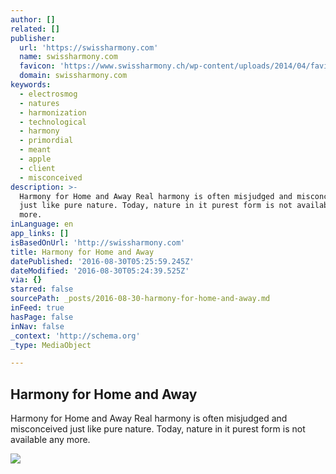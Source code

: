 ```yaml
---
author: []
related: []
publisher:
  url: 'https://swissharmony.com'
  name: swissharmony.com
  favicon: 'https://www.swissharmony.ch/wp-content/uploads/2014/04/favicon.png'
  domain: swissharmony.com
keywords:
  - electrosmog
  - natures
  - harmonization
  - technological
  - harmony
  - primordial
  - meant
  - apple
  - client
  - misconceived
description: >-
  Harmony for Home and Away Real harmony is often misjudged and misconceived
  just like pure nature. Today, nature in it purest form is not available any
  more.
inLanguage: en
app_links: []
isBasedOnUrl: 'http://swissharmony.com'
title: Harmony for Home and Away
datePublished: '2016-08-30T05:25:59.245Z'
dateModified: '2016-08-30T05:24:39.525Z'
via: {}
starred: false
sourcePath: _posts/2016-08-30-harmony-for-home-and-away.md
inFeed: true
hasPage: false
inNav: false
_context: 'http://schema.org'
_type: MediaObject

---
```

<article style=""><h1>Harmony for Home and Away</h1><p>Harmony for Home and Away Real harmony is often misjudged and misconceived just like pure nature. Today, nature in it purest form is not available any more.</p><img src="https://swissharmony.com/wp-content/uploads/sites/5/2014/04/Richard-Neuberschx.jpg" /></article>